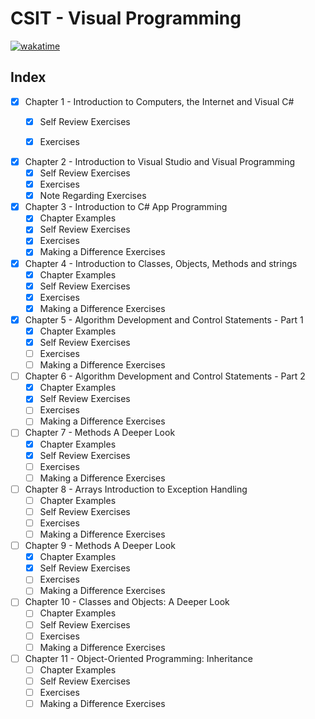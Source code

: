 # CSIT - Visual Programming

[![wakatime](https://wakatime.com/badge/github/karsterr/CSIT-Visual-Programming.svg)](https://wakatime.com/badge/github/karsterr/CSIT-Visual-Programming)

## **Index**

- [x] Chapter 1 - Introduction to Computers, the Internet and Visual C#
    - [x] Self Review Exercises
    - [x] Exercises


- [x] Chapter 2 - Introduction to Visual Studio and Visual Programming
    - [x] Self Review Exercises
    - [x] Exercises
    - [x] Note Regarding Exercises

- [x] Chapter 3 - Introduction to C# App Programming
    - [x] Chapter Examples
    - [x] Self Review Exercises
    - [x] Exercises
    - [x] Making a Difference Exercises

- [x] Chapter 4 - Introduction to Classes, Objects, Methods and strings
    - [x] Chapter Examples
    - [x] Self Review Exercises
    - [x] Exercises
    - [x] Making a Difference Exercises

- [x] Chapter 5 - Algorithm Development and Control Statements - Part 1
    - [x] Chapter Examples
    - [x] Self Review Exercises
    - [ ] Exercises
    - [ ] Making a Difference Exercises

- [ ] Chapter 6 - Algorithm Development and Control Statements - Part 2
    - [x] Chapter Examples
    - [x] Self Review Exercises
    - [ ] Exercises
    - [ ] Making a Difference Exercises

- [ ] Chapter 7 - Methods A Deeper Look
    - [x] Chapter Examples
    - [x] Self Review Exercises
    - [ ] Exercises
    - [ ] Making a Difference Exercises

- [ ] Chapter 8 - Arrays Introduction to
Exception Handling
    - [ ] Chapter Examples
    - [ ] Self Review Exercises
    - [ ] Exercises
    - [ ] Making a Difference Exercises

- [ ] Chapter 9 - Methods A Deeper Look
    - [x] Chapter Examples
    - [x] Self Review Exercises
    - [ ] Exercises
    - [ ] Making a Difference Exercises

- [ ] Chapter 10 - Classes and Objects: A Deeper Look
    - [ ] Chapter Examples
    - [ ] Self Review Exercises
    - [ ] Exercises
    - [ ] Making a Difference Exercises

- [ ] Chapter 11 - Object-Oriented
Programming: Inheritance
    - [ ] Chapter Examples
    - [ ] Self Review Exercises
    - [ ] Exercises
    - [ ] Making a Difference Exercises
